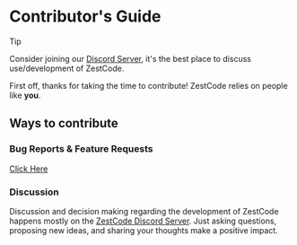 # Contributor's Guide

> [!TIP]
> Consider joining our [Discord Server](https://discord.gg/vNMXCvVwdY), it's the best place to discuss use/development of ZestCode.

First off, thanks for taking the time to contribute! ZestCode relies on people like **you**.

## Ways to contribute

### Bug Reports & Feature Requests

[Click Here]()

### Discussion

Discussion and decision making regarding the development of ZestCode happens mostly on the [ZestCode Discord Server](https://discord.gg/vNMXCvVwdY).
Just asking questions, proposing new ideas, and sharing your thoughts make a positive impact.